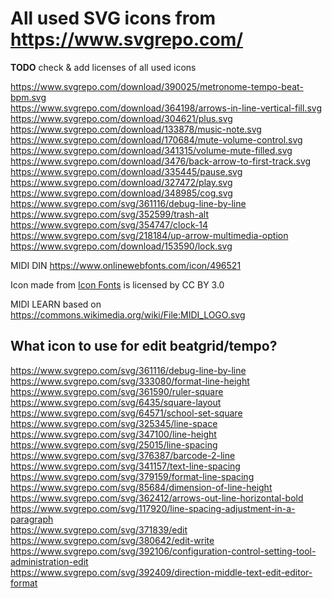 # All used SVG icons from https://www.svgrepo.com/

**TODO** check & add licenses of all used icons  

https://www.svgrepo.com/download/390025/metronome-tempo-beat-bpm.svg  
https://www.svgrepo.com/download/364198/arrows-in-line-vertical-fill.svg  
https://www.svgrepo.com/download/304621/plus.svg  
https://www.svgrepo.com/download/133878/music-note.svg  
https://www.svgrepo.com/download/170684/mute-volume-control.svg  
https://www.svgrepo.com/download/341315/volume-mute-filled.svg  
https://www.svgrepo.com/download/3476/back-arrow-to-first-track.svg  
https://www.svgrepo.com/download/335445/pause.svg  
https://www.svgrepo.com/download/327472/play.svg  
https://www.svgrepo.com/download/348985/cog.svg  
https://www.svgrepo.com/svg/361116/debug-line-by-line  
https://www.svgrepo.com/svg/352599/trash-alt  
https://www.svgrepo.com/svg/354747/clock-14  
https://www.svgrepo.com/svg/218184/up-arrow-multimedia-option  
https://www.svgrepo.com/download/153590/lock.svg  


MIDI DIN https://www.onlinewebfonts.com/icon/496521
<div>Icon made from <a href="http://www.onlinewebfonts.com/icon">Icon Fonts</a> is licensed by CC BY 3.0</div>

MIDI LEARN
based on https://commons.wikimedia.org/wiki/File:MIDI_LOGO.svg


## What icon to use for edit beatgrid/tempo?
https://www.svgrepo.com/svg/361116/debug-line-by-line  
https://www.svgrepo.com/svg/333080/format-line-height  
https://www.svgrepo.com/svg/361590/ruler-square  
https://www.svgrepo.com/svg/6435/square-layout  
https://www.svgrepo.com/svg/64571/school-set-square  
https://www.svgrepo.com/svg/325345/line-space  
https://www.svgrepo.com/svg/347100/line-height  
https://www.svgrepo.com/svg/25015/line-spacing  
https://www.svgrepo.com/svg/376387/barcode-2-line  
https://www.svgrepo.com/svg/341157/text-line-spacing  
https://www.svgrepo.com/svg/379159/format-line-spacing  
https://www.svgrepo.com/svg/85684/dimension-of-line-height  
https://www.svgrepo.com/svg/362412/arrows-out-line-horizontal-bold  
https://www.svgrepo.com/svg/117920/line-spacing-adjustment-in-a-paragraph  
https://www.svgrepo.com/svg/371839/edit  
https://www.svgrepo.com/svg/380642/edit-write  
https://www.svgrepo.com/svg/392106/configuration-control-setting-tool-administration-edit  
https://www.svgrepo.com/svg/392409/direction-middle-text-edit-editor-format  












